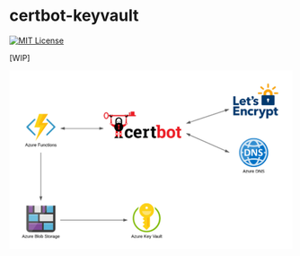 # certbot-keyvault

[![MIT License](http://img.shields.io/badge/license-MIT-blue.svg?style=flat)](LICENSE)

[WIP]

![overview](https://raw.githubusercontent.com/rnakamine/certbot-keyvault/master/docs/images/diagram.png)
